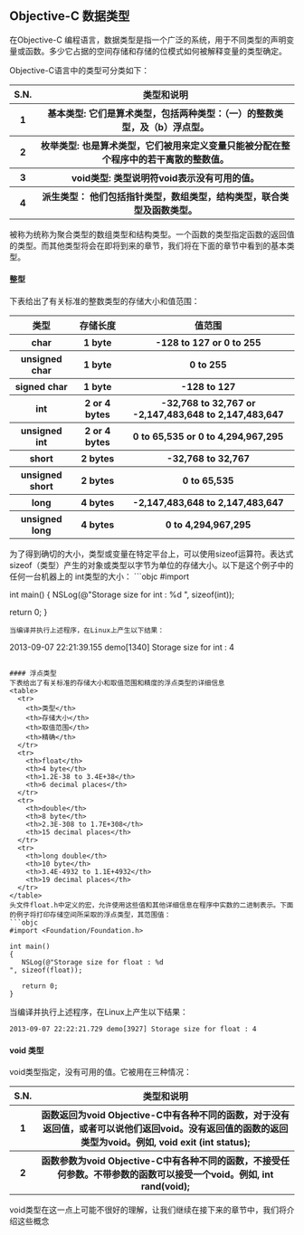 ## Objective-C 数据类型
在Objective-C 编程语言，数据类型是指一个广泛的系统，用于不同类型的声明变量或函数。多少它占据的空间存储和存储的位模式如何被解释变量的类型确定。

Objective-C语言中的类型可分类如下：
<table>
  <tr>
    <th>S.N.</th>
    <th>类型和说明</th>
  </tr>
  <tr>
    <th>1</th>
    <th>基本类型:
它们是算术类型，包括两种类型：（一）的整数类型，及（b）浮点型。</th>
  </tr>
  <tr>
    <th>2</th>
    <th>枚举类型:
也是算术类型，它们被用来定义变量只能被分配在整个程序中的若干离散的整数值。</th>
  </tr>
  <tr>
    <th>3</th>
    <th>void类型:
类型说明符void表示没有可用的值。</th>
  </tr>
  <tr>
    <th>4</th>
    <th>派生类型：
他们包括指针类型，数组类型，结构类型，联合类型及函数类型。</th>
  </tr>
</table>
被称为统称为聚合类型的数组类型和结构类型。一个函数的类型指定函数的返回值的类型。而其他类型将会在即将到来的章节，我们将在下面的章节中看到的基本类型。

#### 整型
下表给出了有关标准的整数类型的存储大小和值范围：
<table>
  <tr>
    <th>类型</th>
    <th>存储长度</th>
    <th>值范围</th>
  </tr>
  <tr>
    <th>char</th>
    <th>1 byte</th>
    <th>-128 to 127 or 0 to 255</th>
  </tr>
  <tr>
    <th>unsigned char</th>
    <th>1 byte</th>
    <th>0 to 255</th>
  </tr>
  <tr>
    <th>signed char</th>
    <th>1 byte</th>
    <th>-128 to 127</th>
  </tr>
  <tr>
    <th>int</th>
    <th>2 or 4 bytes</th>
    <th>-32,768 to 32,767 or -2,147,483,648 to 2,147,483,647</th>
  </tr>
  <tr>
    <th>unsigned int</th>
    <th>2 or 4 bytes</th>
    <th>	0 to 65,535 or 0 to 4,294,967,295</th>
  </tr>
  <tr>
    <th>short</th>
    <th>2 bytes</th>
    <th>-32,768 to 32,767</th>
  </tr>
  <tr>
    <th>unsigned short</th>
    <th>2 bytes</th>
    <th>0 to 65,535</th>
  </tr>
  <tr>
    <th>long</th>
    <th>4 bytes</th>
    <th>-2,147,483,648 to 2,147,483,647</th>
  </tr>
  <tr>
    <th>unsigned long</th>
    <th>4 bytes</th>
    <th>0 to 4,294,967,295
</th>
  </tr>
</table>
为了得到确切的大小，类型或变量在特定平台上，可以使用sizeof运算符。表达式sizeof（类型）产生的对象或类型以字节为单位的存储大小。以下是这个例子中的任何一台机器上的 int类型的大小：
```objc
#import <Foundation/Foundation.h>

int main()
{
   NSLog(@"Storage size for int : %d 
", sizeof(int));
   
   return 0;
}
```
当编译并执行上述程序，在Linux上产生以下结果：
```
2013-09-07 22:21:39.155 demo[1340] Storage size for int : 4 
```

#### 浮点类型
下表给出了有关标准的存储大小和取值范围和精度的浮点类型的详细信息
<table>
  <tr>
    <th>类型</th>
    <th>存储大小</th>
    <th>取值范围</th>
    <th>精确</th>
  </tr>
  <tr>
    <th>float</th>
    <th>4 byte</th>
    <th>1.2E-38 to 3.4E+38</th>
    <th>6 decimal places</th>
  </tr>
  <tr>
    <th>double</th>
    <th>8 byte</th>
    <th>2.3E-308 to 1.7E+308</th>
    <th>15 decimal places</th>
  </tr>
  <tr>
    <th>long double</th>
    <th>10 byte</th>
    <th>3.4E-4932 to 1.1E+4932</th>
    <th>19 decimal places</th>
  </tr>
</table>
头文件float.h中定义的宏，允许使用这些值和其他详细信息在程序中实数的二进制表示。下面的例子将打印存储空间所采取的浮点类型，其范围值：
```objc
#import <Foundation/Foundation.h>

int main()
{
   NSLog(@"Storage size for float : %d 
", sizeof(float));
   
   return 0;
}
```
当编译并执行上述程序，在Linux上产生以下结果：
```
2013-09-07 22:22:21.729 demo[3927] Storage size for float : 4 
```

#### void 类型
void类型指定，没有可用的值。它被用在三种情况：
<table>
  <tr>
    <th>S.N.</th>
    <th>类型和说明</th>
  </tr>
  <tr>
    <th>1</th>
    <th>函数返回为void
Objective-C中有各种不同的函数，对于没有返回值，或者可以说他们返回void。没有返回值的函数的返回类型为void。例如, void exit (int status);</th>
  </tr>
  <tr>
    <th>2</th>
    <th>函数参数为void
Objective-C中有各种不同的函数，不接受任何参数。不带参数的函数可以接受一个void。例如, int rand(void);</th>
  </tr>
</table>
void类型在这一点上可能不很好的理解，让我们继续在接下来的章节中，我们将介绍这些概念